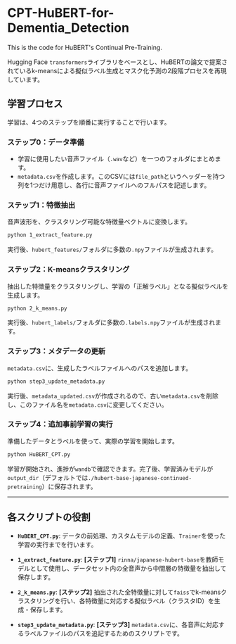 # CPT-HuBERT-for-Dementia_Detection
This is the code for HuBERT's Continual Pre-Training.

Hugging Face `transformers`ライブラリをベースとし、HuBERTの論文で提案されているk-meansによる擬似ラベル生成とマスク化予測の2段階プロセスを再現しています。

## 学習プロセス

学習は、4つのステップを順番に実行することで行います。

### ステップ0：データ準備

- 学習に使用したい音声ファイル（`.wav`など）を一つのフォルダにまとめます。
- `metadata.csv`を作成します。このCSVには`file_path`というヘッダーを持つ列を1つだけ用意し、各行に音声ファイルへのフルパスを記述します。

### ステップ1：特徴抽出

音声波形を、クラスタリング可能な特徴量ベクトルに変換します。

```bash
python 1_extract_feature.py
```
実行後、`hubert_features/`フォルダに多数の`.npy`ファイルが生成されます。

### ステップ2：K-meansクラスタリング

抽出した特徴量をクラスタリングし、学習の「正解ラベル」となる擬似ラベルを生成します。

```bash
python 2_k_means.py
```
実行後、`hubert_labels/`フォルダに多数の`.labels.npy`ファイルが生成されます。

### ステップ3：メタデータの更新

`metadata.csv`に、生成したラベルファイルへのパスを追加します。

```bash
python step3_update_metadata.py
```
実行後、`metadata_updated.csv`が作成されるので、古い`metadata.csv`を削除し、このファイル名を`metadata.csv`に変更してください。

### ステップ4：追加事前学習の実行

準備したデータとラベルを使って、実際の学習を開始します。

```bash
python HuBERT_CPT.py
```
学習が開始され、進捗が`wandb`で確認できます。完了後、学習済みモデルが`output_dir`（デフォルトでは`./hubert-base-japanese-continued-pretraining`）に保存されます。

---
## 各スクリプトの役割

- **`HuBERT_CPT.py`**:
    データの前処理、カスタムモデルの定義、`Trainer`を使った学習の実行までを行います。

- **`1_extract_feature.py`**:
    **[ステップ1]** `rinna/japanese-hubert-base`を教師モデルとして使用し、データセット内の全音声から中間層の特徴量を抽出して保存します。

- **`2_k_means.py`**:
    **[ステップ2]** 抽出された全特徴量に対して`faiss`でk-meansクラスタリングを行い、各特徴量に対応する擬似ラベル（クラスタID）を生成・保存します。

- **`step3_update_metadata.py`**:
    **[ステップ3]** `metadata.csv`に、各音声に対応するラベルファイルのパスを追記するためのスクリプトです。
